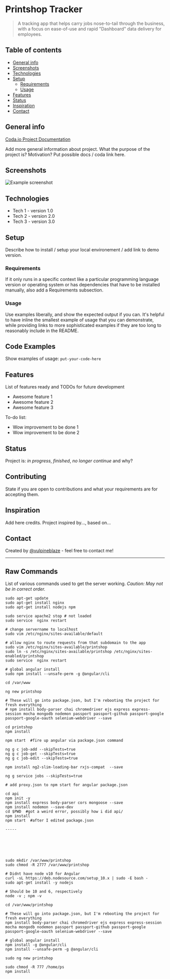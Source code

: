 # Printshop Tracker
> A tracking app that helps carry jobs nose-to-tail through the business, with a focus on ease-of-use and rapid "Dashboard" data delivery for employees. 

## Table of contents
* [General info](#general-info)
* [Screenshots](#screenshots)
* [Technologies](#technologies)
* [Setup](#setup)
  * [Requirements](#requirements)
  * [Usage](#usage)
* [Features](#features)
* [Status](#status)
* [Inspiration](#inspiration)
* [Contact](#contact)

## General info

[Coda.io Project Documentation](https://coda.io/d/Master-Project-List-FBD_ddKUgkxSKaN/Printshop-Tracker_su71F)

Add more general information about project. What the purpose of the project is? Motivation?
Put possible docs / coda link here.

## Screenshots
![Example screenshot](./img/screenshot.png)

## Technologies
* Tech 1 - version 1.0
* Tech 2 - version 2.0
* Tech 3 - version 3.0

## Setup
Describe how to install / setup your local environement / add link to demo version.

### Requirements
If it only runs in a specific context like a particular programming language version or operating system or has dependencies that have to be installed manually, also add a Requirements subsection.

### Usage
Use examples liberally, and show the expected output if you can. It's helpful to have inline the smallest example of usage that you can demonstrate, while providing links to more sophisticated examples if they are too long to reasonably include in the README.

## Code Examples
Show examples of usage:
`put-your-code-here`

## Features
List of features ready and TODOs for future development
* Awesome feature 1
* Awesome feature 2
* Awesome feature 3

To-do list:
* Wow improvement to be done 1
* Wow improvement to be done 2

## Status
Project is: _in progress_, _finished_, _no longer continue_ and why?

## Contributing
State if you are open to contributions and what your requirements are for accepting them.

## Inspiration
Add here credits. Project inspired by..., based on...

## Contact
Created by [@vulpineblaze](https://github.com/vulpineblaze) - feel free to contact me!

---

## Raw Commands
List of various commands used to get the server working. *Caution: May not be in correct order.*

```
sudo apt-get update
sudo apt-get install nginx 
sudo apt-get install nodejs npm

sudo service apache2 stop # not loaded
sudo service  nginx restart

# change servername to localhost
sudo vim /etc/nginx/sites-available/default 

# allow nginx to route requests from that subdomain to the app
sudo vim /etc/nginx/sites-available/printshop
sudo ln -s /etc/nginx/sites-available/printshop /etc/nginx/sites-enabled/printshop
sudo service  nginx restart

# global angular install
sudo npm install --unsafe-perm -g @angular/cli

cd /var/www

ng new printshop

# These will go into package.json, but I'm rebooting the project for fresh everything
# npm install body-parser chai chromedriver ejs express express-session mocha mongodb nodemon passport passport-github passport-google passport-google-oauth selenium-webdriver --save

cd printshop
npm install

npm start  #fire up angular via package.json command

ng g c job-add --skipTests=true
ng g c job-get --skipTests=true
ng g c job-edit --skipTests=true

npm install ng2-slim-loading-bar rxjs-compat  --save

ng g service jobs --skipTests=true

# add proxy.json to npm start for angular package.json

cd api
npm init -y
npm install express body-parser cors mongoose --save
npm install nodemon --save-dev
cd $PWD  #got a weird error, possibly how i did api/
npm install
npm start  #after I edited package.json

-----






sudo mkdir /var/www/printshop
sudo chmod -R 2777 /var/www/printshop

# Didnt have node v10 for Angular
curl -sL https://deb.nodesource.com/setup_10.x | sudo -E bash -
sudo apt-get install -y nodejs

# Should be 10 and 6, respectively
node -v ; npm -v

cd /var/www/printshop

# These will go into package.json, but I'm rebooting the project for fresh everything
npm install body-parser chai chromedriver ejs express express-session mocha mongodb nodemon passport passport-github passport-google passport-google-oauth selenium-webdriver --save

# global angular install
npm install -g @angular/cli
npm install --unsafe-perm -g @angular/cli

sudo ng new printshop

sudo chmod -R 777 /home/ps
npm install



```
